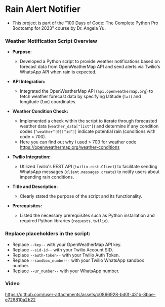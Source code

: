 # Rain Alert Notifier
- This project is part of the "100 Days of Code: The Complete Python Pro Bootcamp for 2023" course by Dr. Angela Yu.

### Weather Notification Script Overview

- **Purpose:**
  - Developed a Python script to provide weather notifications based on forecast data from OpenWeatherMap API and send alerts via Twilio's WhatsApp API when rain is expected.

- **API Integration:**
  - Integrated the OpenWeatherMap API (`api.openweathermap.org`) to fetch weather forecast data by specifying latitude (`lat`) and longitude (`lon`) coordinates.

- **Weather Condition Check:**
  - Implemented a check within the script to iterate through forecasted weather data (`weather_data["list"]`) and determine if any condition codes (`"weather"[0]["id"]`) indicate potential rain (conditions with code < 700).
  - Here you can find out why i used > 700 for weather code https://openweathermap.org/weather-conditions

- **Twilio Integration:**
  - Utilized Twilio's REST API (`twilio.rest.Client`) to facilitate sending WhatsApp messages (`client.messages.create`) to notify users about impending rain conditions.

- **Title and Description:**
  - Clearly stated the purpose of the script and its functionality.

- **Prerequisites:**
  - Listed the necessary prerequisites such as Python installation and required Python libraries (`requests`, `twilio`).

### Replace placeholders in the script:

- Replace `--key--` with your OpenWeatherMap API key.
- Replace `--sid-id--` with your Twilio Account SID.
- Replace `--auth-token--` with your Twilio Auth Token.
- Replace `--sandbox_number--` with your Twilio WhatsApp sandbox number.
- Replace `--ur_number--` with your WhatsApp number.


### Video


https://github.com/user-attachments/assets/c0866928-bd0f-431b-8bae-e726810a2b22


